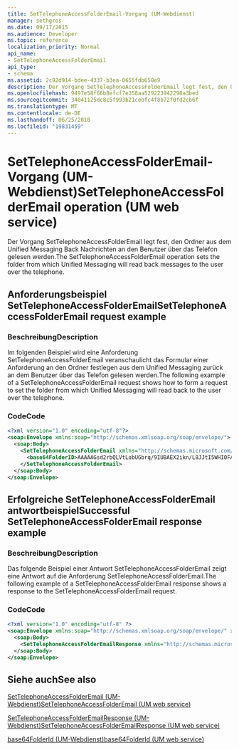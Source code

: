 ```yaml
---
title: SetTelephoneAccessFolderEmail-Vorgang (UM-Webdienst)
manager: sethgros
ms.date: 09/17/2015
ms.audience: Developer
ms.topic: reference
localization_priority: Normal
api_name:
- SetTelephoneAccessFolderEmail
api_type:
- schema
ms.assetid: 2c92d914-bdee-4337-b3ea-0655fdb658e9
description: Der Vorgang SetTelephoneAccessFolderEmail legt fest, den Ordner aus dem Unified Messaging Back Nachrichten an den Benutzer über das Telefon gelesen werden.
ms.openlocfilehash: 9497e58f66b8efcf7e358aa529223942298a3bed
ms.sourcegitcommit: 34041125dc8c5f993b21cebfc4f8b72f0fd2cb6f
ms.translationtype: MT
ms.contentlocale: de-DE
ms.lasthandoff: 06/25/2018
ms.locfileid: "19831459"
---
```

# <a name="settelephoneaccessfolderemail-operation-um-web-service"></a><span data-ttu-id="85f41-103">SetTelephoneAccessFolderEmail-Vorgang (UM-Webdienst)</span><span class="sxs-lookup"><span data-stu-id="85f41-103">SetTelephoneAccessFolderEmail operation (UM web service)</span></span>

<span data-ttu-id="85f41-104">Der Vorgang SetTelephoneAccessFolderEmail legt fest, den Ordner aus dem Unified Messaging Back Nachrichten an den Benutzer über das Telefon gelesen werden.</span><span class="sxs-lookup"><span data-stu-id="85f41-104">The SetTelephoneAccessFolderEmail operation sets the folder from which Unified Messaging will read back messages to the user over the telephone.</span></span>
  
## <a name="settelephoneaccessfolderemail-request-example"></a><span data-ttu-id="85f41-105">Anforderungsbeispiel SetTelephoneAccessFolderEmail</span><span class="sxs-lookup"><span data-stu-id="85f41-105">SetTelephoneAccessFolderEmail request example</span></span>

### <a name="description"></a><span data-ttu-id="85f41-106">Beschreibung</span><span class="sxs-lookup"><span data-stu-id="85f41-106">Description</span></span>

<span data-ttu-id="85f41-107">Im folgenden Beispiel wird eine Anforderung SetTelephoneAccessFolderEmail veranschaulicht das Formular einer Anforderung an den Ordner festlegen aus dem Unified Messaging zurück an dem Benutzer über das Telefon gelesen werden.</span><span class="sxs-lookup"><span data-stu-id="85f41-107">The following example of a SetTelephoneAccessFolderEmail request shows how to form a request to set the folder from which Unified Messaging will read back to the user over the telephone.</span></span>
  
### <a name="code"></a><span data-ttu-id="85f41-108">Code</span><span class="sxs-lookup"><span data-stu-id="85f41-108">Code</span></span>

```XML
<?xml version="1.0" encoding="utf-8"?>
<soap:Envelope xmlns:soap="http://schemas.xmlsoap.org/soap/envelope/">
  <soap:Body>
    <SetTelephoneAccessFolderEmail xmlns="http://schemas.microsoft.com/exchange/services/2006/messages">
      <base64FolderID>AAAAAGsd2rbQLVtLobUGbrq/9IUBAEX2ikn/L8JJtI5WHI0FAW8AAAFXHhsAAA==</base64FolderID>
    </SetTelephoneAccessFolderEmail>
  </soap:Body>
</soap:Envelope>
```

## <a name="successful-settelephoneaccessfolderemail-response-example"></a><span data-ttu-id="85f41-109">Erfolgreiche SetTelephoneAccessFolderEmail antwortbeispiel</span><span class="sxs-lookup"><span data-stu-id="85f41-109">Successful SetTelephoneAccessFolderEmail response example</span></span>

### <a name="description"></a><span data-ttu-id="85f41-110">Beschreibung</span><span class="sxs-lookup"><span data-stu-id="85f41-110">Description</span></span>

<span data-ttu-id="85f41-111">Das folgende Beispiel einer Antwort SetTelephoneAccessFolderEmail zeigt eine Antwort auf die Anforderung SetTelephoneAccessFolderEmail.</span><span class="sxs-lookup"><span data-stu-id="85f41-111">The following example of a SetTelephoneAccessFolderEmail response shows a response to the SetTelephoneAccessFolderEmail request.</span></span>
  
### <a name="code"></a><span data-ttu-id="85f41-112">Code</span><span class="sxs-lookup"><span data-stu-id="85f41-112">Code</span></span>

```XML
<?xml version="1.0" encoding="utf-8" ?> 
<soap:Envelope xmlns:soap="http://schemas.xmlsoap.org/soap/envelope/" xmlns:xsi="http://www.w3.org/2001/XMLSchema-instance" xmlns:xsd="http://www.w3.org/2001/XMLSchema">
  <soap:Body>
    <SetTelephoneAccessFolderEmailResponse xmlns="http://schemas.microsoft.com/exchange/services/2006/messages" /> 
  </soap:Body>
</soap:Envelope>
```

## <a name="see-also"></a><span data-ttu-id="85f41-113">Siehe auch</span><span class="sxs-lookup"><span data-stu-id="85f41-113">See also</span></span>



[<span data-ttu-id="85f41-114">SetTelephoneAccessFolderEmail (UM-Webdienst)</span><span class="sxs-lookup"><span data-stu-id="85f41-114">SetTelephoneAccessFolderEmail (UM web service)</span></span>](settelephoneaccessfolderemail-um-web-service.md)
  
[<span data-ttu-id="85f41-115">SetTelephoneAccessFolderEmailResponse (UM-Webdienst)</span><span class="sxs-lookup"><span data-stu-id="85f41-115">SetTelephoneAccessFolderEmailResponse (UM web service)</span></span>](settelephoneaccessfolderemailresponse-um-web-service.md)
  
[<span data-ttu-id="85f41-116">base64FolderId (UM-Webdienst)</span><span class="sxs-lookup"><span data-stu-id="85f41-116">base64FolderId (UM web service)</span></span>](base64folderid-um-web-service.md)

